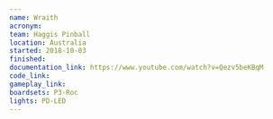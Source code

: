 ```yaml
---
name: Wraith
acronym:
team: Haggis Pinball
location: Australia
started: 2018-10-03
finished:
documentation_link: https://www.youtube.com/watch?v=Qezv5beKBqM
code_link:
gameplay_link:
boardsets: P3-Roc
lights: PD-LED
---
```

